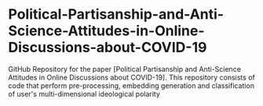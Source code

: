 # Political-Partisanship-and-Anti-Science-Attitudes-in-Online-Discussions-about-COVID-19
GitHub Repository for the paper [Political Partisanship and Anti-Science Attitudes in Online Discussions about COVID-19]. This repository consists of code that perform pre-processing, embedding generation and classification of user's multi-dimensional ideological polarity
